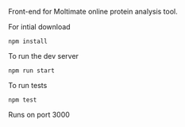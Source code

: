 Front-end for Moltimate online protein analysis tool. 

For intial download
```
npm install
```

To run the dev server
```
npm run start
```

To run tests
```
npm test
```

Runs on port 3000
